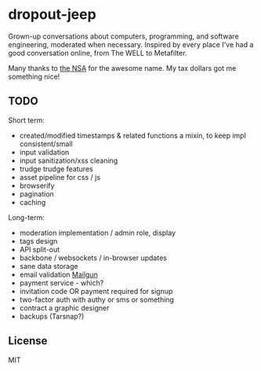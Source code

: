 # dropout-jeep

Grown-up conversations about computers, programming, and software engineering, moderated when necessary. Inspired by every place I've had a good conversation online, from The WELL to Metafilter.

Many thanks to [the NSA](http://www.zerohedge.com/news/2013-12-30/how-nsa-hacks-your-iphone-presenting-dropout-jeep) for the awesome name. My tax dollars got me something nice!

## TODO

Short term:

- created/modified timestamps & related functions a mixin, to keep impl consistent/small
- input validation
- input sanitization/xss cleaning
- trudge trudge features
- asset pipeline for css / js 
- browserify
- pagination
- caching

Long-term:

- moderation implementation / admin role, display
- tags design
- API split-out
- backbone / websockets / in-browser updates
- sane data storage
- email validation [Mailgun](http://www.mailgun.com)
- payment service - which?
- invitation code OR payment required for signup
- two-factor auth with authy or sms or something
- contract a graphic designer
- backups (Tarsnap?)

## License 

MIT
